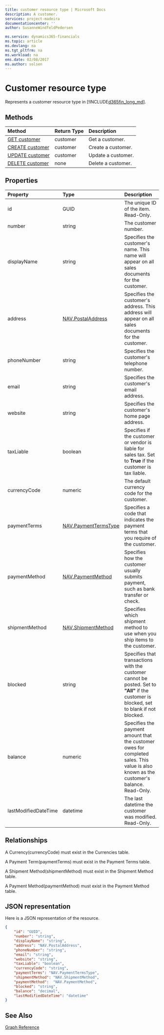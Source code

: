 ```yaml
---
title: customer resource type | Microsoft Docs
description: A customer.
services: project-madeira
documentationcenter: ''
author: SusanneWindfeldPedersen

ms.service: dynamics365-financials
ms.topic: article
ms.devlang: na
ms.tgt_pltfrm: na
ms.workload: na
ems.date: 02/08/2017
ms.author: solsen
---
```


# Customer resource type
Represents a customer resource type in [!INCLUDE[d365fin_long_md](../dynamics-nav/includes/d365fin_long_md.md)].

## Methods

| Method       | Return Type  |Description|
|:---------------|:--------|:----------|
|[GET customer](dynamics_get_customer.md)|customer|Get a customer.|
|[CREATE customer](dynamics_create_customer.md)|customer|Create a customer.|
|[UPDATE customer](dynamics_update_customer.md)|customer|Update a customer.|
|[DELETE customer](dynamics_delete_customer.md)|none|Delete a customer.|

## Properties
| Property	   | Type	|Description|
|:---------------|:--------|:----------|
|id|GUID|The unique ID of the item. Read-Only.|
|number|string|The customer number.|
|displayName|string|Specifies the customer's name. This name will appear on all sales documents for the customer.|
|address|[NAV.PostalAddress](complex-types.md)|Specifies the customer's address. This address will appear on all sales documents for the customer.|
|phoneNumber|string|Specifies the customer's telephone number.|
|email|string|Specifies the customer's email address.|
|website|string|Specifies the customer's home page address.|
|taxLiable|boolean|Specifies if the customer or vendor is liable for sales tax. Set to **True** if the customer is tax liable.|
|currencyCode|numeric|The default currency code for the customer.|
|paymentTerms|[NAV.PaymentTermsType](complex-types.md)|Specifies a code that indicates the payment terms that you require of the customer.|
|paymentMethod|[NAV.PaymentMethod](complex-types.md)|Specifies how the customer usually submits payment, such as bank transfer or check.|
|shipmentMethod|[NAV.ShipmentMethod](complex-types.md)|Specifies which shipment method to use when you ship items to the customer.|
|blocked|string|Specifies that transactions with the customer cannot be posted. Set to **"All"** if the customer is blocked, set to blank if not blocked.|
|balance|numeric|Specifies the payment amount that the customer owes for completed sales. This value is also known as the customer's balance. Read-Only.|
|lastModifiedDateTime|datetime|The last datetime the customer was modified. Read-Only.|  


## Relationships
A Currency(currencyCode) must exist in the Currencies table.

A Payment Term(paymentTerms) must exist in the Payment Terms table.

A Shipment Method(shipmentMethod) must exist in the Shipment Method table.

A Payment Method(paymentMethod) must exist in the Payment Method table.

## JSON representation

Here is a JSON representation of the resource.


```json
{
    "id": "GUID",
    "number": "string",
    "displayName": "string",
    "address": "NAV.PostalAddress",
    "phoneNumber": "string",
    "email": "string",
    "website": "string",
    "taxLiable": "boolean",
    "currencyCode": "string",
    "paymentTerms": "NAV.PaymentTermsType",
    "shipmentMethod": "NAV.ShipmentMethod",
    "paymentMethod":  "NAV.PaymentMethod",
    "blocked": "string",
    "balance": "decimal",
    "lastModifiedDateTime": "datetime"
}


```
## See Also
[Graph Reference](dynamics_graph_reference.md)  
